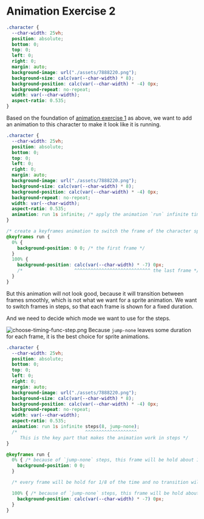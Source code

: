 # Animation Exercise 2

```css
.character {
  --char-width: 25vh;
  position: absolute;
  bottom: 0;
  top: 0;
  left: 0;
  right: 0;
  margin: auto;
  background-image: url("./assets/7888220.png");
  background-size: calc(var(--char-width) * 8);
  background-position: calc(var(--char-width) * -4) 0px;
  background-repeat: no-repeat;
  width: var(--char-width);
  aspect-ratio: 0.535;
}
```

Based on the foundation of [animation exercise 1](./2025-08-10_animation-exercise-1.md) as above, we want to add an animation to this character to make it look like it is running.

```css
.character {
  --char-width: 25vh;
  position: absolute;
  bottom: 0;
  top: 0;
  left: 0;
  right: 0;
  margin: auto;
  background-image: url("./assets/7888220.png");
  background-size: calc(var(--char-width) * 8);
  background-position: calc(var(--char-width) * -4) 0px;
  background-repeat: no-repeat;
  width: var(--char-width);
  aspect-ratio: 0.535;
  animation: run 1s infinite; /* apply the animation `run` infinite times */
}

/* create a keyframes animation to switch the frame of the character sprite */
@keyframes run {
  0% {
    background-position: 0 0; /* the first frame */
  }
  100% {
    background-position: calc(var(--char-width) * -7) 0px;
    /*                   ^^^^^^^^^^^^^^^^^^^^^^^^^^^^ the last frame */
  }
}
```

But this animation will not look good, because it will transition between frames smoothly, which is not what we want for a sprite animation. We want to switch frames in steps, so that each frame is shown for a fixed duration.

And we need to decide which mode we want to use for the steps.

![choose-timing-func-step.png](../assets/imgs/choose-timing-func-step.png)
Because `jump-none` leaves some duration for each frame, it is the best choice for sprite animations.


```css
.character {
  --char-width: 25vh;
  position: absolute;
  bottom: 0;
  top: 0;
  left: 0;
  right: 0;
  margin: auto;
  background-image: url("./assets/7888220.png");
  background-size: calc(var(--char-width) * 8);
  background-position: calc(var(--char-width) * -4) 0px;
  background-repeat: no-repeat;
  width: var(--char-width);
  aspect-ratio: 0.535;
  animation: run 1s infinite steps(8, jump-none);
  /*                         ^^^^^^^^^^^^^^^^^^^ 
     This is the key part that makes the animation work in steps */
}

@keyframes run {
  0% { /* because of `jump-none` steps, this frame will be hold about 1/8 of the time */
    background-position: 0 0;
  }

  /* every frame will be hold for 1/8 of the time and no transition will happen */

  100% { /* because of `jump-none` steps, this frame will be hold about 1/8 of the time */
    background-position: calc(var(--char-width) * -7) 0px;
  }
}
```



